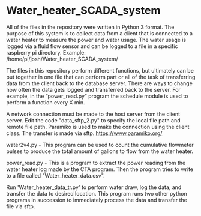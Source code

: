 # Water_heater_SCADA_system
All of the files in the repository were written in Python 3 format. The purpose of this system is to collect data from a client that is connected to a water heater to measure the power and water usage. The water usage is logged via a fluid flow sensor and can be logged to a file in a specific raspberry pi directory. Example: /home/pi/josh/Water_heater_SCADA_system/

The files in this repository perform different functions, but ultimately can be put together in one file that can perform part or all of the task of transferring data from the client back to the database server. There are ways to change how often the data gets logged and transferred back to the server. For example, in the “power_read.py” program the schedule module is used to perform a function every X min.

A network connection must be made to the host server from the client server. Edit the code "data_sftp_2.py" to specify the local file path and remote file path. Paramiko is used to make the connection using the client class. The transfer is made via sftp. https://www.paramiko.org/

water2v4.py - This program can be used to count the cumulative flowmeter pulses to produce the total amount of gallons to flow from the water heater.  

power_read.py - This is a program to extract the power reading from the water heater log made by the CTA program. Then the program tries to write to a file called "Water_heater_data.csv".

Run 'Water_heater_data_tr.py' to perform water draw, log the data, and transfer the data to desired location. This program runs two other python programs in succession to immediately process the data and transfer the file via sftp.



